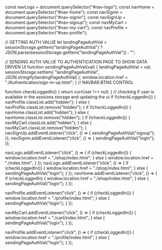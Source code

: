 const navLogo = document.querySelector("#nav-logo");
const navHome = document.querySelector("#nav-home");
const navSignin = document.querySelector("#nav-signin");
const navSignUp = document.querySelector("#nav-signup");
const navMyCart = document.querySelector("#nav-my-cart");
const navProfile = document.querySelector("#nav-profile");

// GETTING AUTH VALUE
let landingPageAuthVal = sessionStorage.getItem("landingPageAuthVal")
? JSON.parse(sessionStorage.getItem("landingPageAuthVal"))
: "";

// SENDING AUTH VALUE TO AUTHENTICATION PAGE TO SHOW DATA DRIVEN UI
function sendingPageAuthVal(val) {
landingPageAuthVal = val;
sessionStorage.setItem(
"landingPageAuthVal",
JSON.stringify(landingPageAuthVal)
);
window.location.href = "./Authentication/sign-in-up.html";
}
// NAVBAR BTNS CONTROL

function checkLoggedIn() {
return currUser !== null;
}
// checking if user is available in the sessions storage and updating the ui
if (!checkLoggedIn()) {
navProfile.classList.add("hidden");
} else {
navProfile.classList.remove("hidden");
}
if (!checkLoggedIn()) {
navHome.classList.add("hidden");
} else {
navHome.classList.remove("hidden");
}
if (!checkLoggedIn()) {
navMyCart.classList.add("hidden");
} else {
navMyCart.classList.remove("hidden");
}
navSignUp.addEventListener("click", () => {
sendingPageAuthVal("signup");
});
navSignin.addEventListener("click", () => {
sendingPageAuthVal("login");
});

navLogo.addEventListener("click", () => {
if (checkLoggedIn()) {
window.location.href = "./shop/index.html";
} else {
window.location.href = "./index.html";
}
});
navLogo.addEventListener("click", () => {
if (checkLoggedIn()) {
window.location.href = "./shop/index.html";
} else {
sendingPageAuthVal("login");
}
});
navHome.addEventListener("click", () => {
if (checkLoggedIn) {
window.location.href = "./shop/index.html";
} else {
sendingPageAuthVal("login");
}
});

navProfile.addEventListener("click", () => {
if (checkLoggedIn()) {
window.location.href = "./profile/index.html";
} else {
sendingPageAuthVal("login");
}
});

navMyCart.addEventListener("click", () => {
if (checkLoggedIn()) {
window.location.href = "./cart/index.html";
} else {
sendingPageAuthVal("login");
}
});

navProfile.addEventListener("click", () => {
if (checkLoggedIn()) {
window.location.href = "./profile/index.html";
} else {
sendingPageAuthVal("login");
}
});
